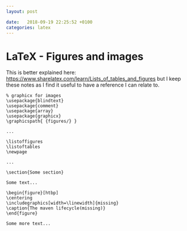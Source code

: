 ```yaml
---
layout: post

date:   2018-09-19 22:25:52 +0100
categories: latex
---
```

LaTeX - Figures and images
==================

This is better explained here:
<https://www.sharelatex.com/learn/Lists_of_tables_and_figures> but I
keep these notes as I find it useful to have a reference I can relate
to.

``` {language="tex"}
% graphicx for images
\usepackage{blindtext}
\usepackage{comment}
\usepackage{array}
\usepackage{graphicx}
\graphicspath{ {figures/} }

...

\listoffigures
\listoftables
\newpage

...

\section{Some section}

Some text...

\begin{figure}[htbp]
\centering
\includegraphics[width=\linewidth]{missing}
\caption{The maven lifecycle(missing)}
\end{figure}

Some more text...
```
